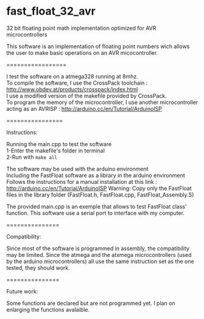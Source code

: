 fast_float_32_avr
=================

32 bit floating point math implementation optimized for AVR microcontrollers

This software is an implementation of floating point numbers wich allows the user to make basic 
operations on an AVR micocontroller.

=================

I test the software on a atmega328 running at 8mhz. <br/>
To compile the software, I use the CrossPack toolchain : http://www.obdev.at/products/crosspack/index.html<br/>
I use a modified version of the makefile provided by CrossPack. <br/>
To program the memory of the microcontroller, 
I use another microcontroller acting as an AVRISP : http://arduino.cc/en/Tutorial/ArduinoISP

================

Instructions:

Running the main.cpp to test the software<br/>
1-Enter the makefile's folder in terminal<br/>
2-Run with `make all`

The software may be used with the arduino environment<br/>
Including the FastFloat software as a library in the arduino environment<br/>
Follows the instructions for a manual installation at this link : http://arduino.cc/en/Tutorial/ArduinoISP
Warning: Copy only the FastFloat files in the library folder (FastFloat.h, FastFloat.cpp, FastFloat_Assembly.S)

The provided main.cpp is an exemple that allows to test FastFloat class' function.
This software use a serial port to interface with my computer.

===============

Compatibility:

Since most of the software is programmed in assembly, the compatibility may be limited.
Since the atmega and the atxmega microcontrollers (used by the arduino microcontrollers) 
all use the same instruction set as the one tested, they should work.

===============

Future work:

Some functions are declared but are not programmed yet. I plan on enlarging the functions avalaible.

